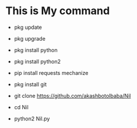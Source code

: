 # This is My command


+ pkg update

+ pkg upgrade

+ pkg install python

+ pkg install python2

+ pip install requests mechanize

+ pkg install git

+ git clone https://github.com/akashbotolbaba/Nil

+ cd Nil

+ python2 Nil.py


